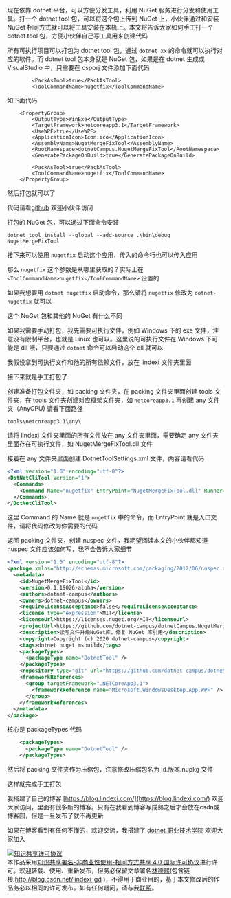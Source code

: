 
现在依靠 dotnet 平台，可以方便分发工具，利用 NuGet 服务进行分发和使用工具。打一个 dotnet tool 包，可以将这个包上传到 NuGet 上，小伙伴通过和安装 NuGet 相同方式就可以将工具安装在本机上。本文将告诉大家如何手工打一个 dotnet tool 包，方便小伙伴自己写工具用来创建代码

<!--more-->


<!-- CreateTime:2020/2/18 17:56:53 -->

<!-- 发布 -->
<!-- 标签: NuGet,dotnet,dotnettool -->

所有可执行项目可以打包为 dotnet tool 包，通过 `dotnet xx` 的命令就可以执行对应的软件。而 dotnet tool 包本身就是 NuGet 包，如果是在 dotnet 生成或 VisualStudio 中，只需要在 csporj 文件添加下面代码

```
        <PackAsTool>true</PackAsTool>
        <ToolCommandName>nugetfix</ToolCommandName>
```

如下面代码

```
    <PropertyGroup>
        <OutputType>WinExe</OutputType>
        <TargetFramework>netcoreapp3.1</TargetFramework>
        <UseWPF>true</UseWPF>
        <ApplicationIcon>Icon.ico</ApplicationIcon>
        <AssemblyName>NugetMergeFixTool</AssemblyName>
        <RootNamespace>dotnetCampus.NugetMergeFixTool</RootNamespace>
        <GeneratePackageOnBuild>true</GeneratePackageOnBuild>

        <PackAsTool>true</PackAsTool>
        <ToolCommandName>nugetfix</ToolCommandName>
    </PropertyGroup>
```

然后打包就可以了

代码请看[github](https://github.com/dotnet-campus/dotnetCampus.NugetMergeFixTool/blob/59916d4985a7ccb89bde81c3e4e8ff9962642cc8/dotnetCampus.NugetMergeFixTool/dotnetCampus.NugetMergeFixTool.csproj) 欢迎小伙伴访问

打包的 NuGet 包，可以通过下面命令安装

```
dotnet tool install --global --add-source .\bin\debug NugetMergeFixTool
```

接下来可以使用 `nugetfix` 启动这个应用，传入的命令行也可以传入应用

那么 `nugetfix` 这个参数是从哪里获取的？实际上在 `<ToolCommandName>nugetfix</ToolCommandName>` 设置的

如果我想要用 `dotnet nugetfix` 启动命令，那么请将 `nugetfix` 修改为 `dotnet-nugetfix` 就可以

这个 NuGet 包和其他的 NuGet 有什么不同

如果我需要手动打包，我先需要可执行文件，例如 Windows 下的 exe 文件，注意没有限制平台，也就是 Linux 也可以。这里说的可执行文件在 Windows 下可能是 dll 哦，只要通过 `dotnet` 命令可以启动这个 dll 就可以

我假设拿到可执行文件和他的所有依赖文件，放在 lindexi 文件夹里面

接下来就是手工打包了

创建准备打包文件夹，如 packing 文件夹，在 packing 文件夹里面创建 tools 文件夹，在 tools 文件夹创建对应框架文件夹，如 `netcoreapp3.1` 再创建 any 文件夹（AnyCPU) 请看下面路径

```
tools\netcoreapp3.1\any\
```

请将 lindexi 文件夹里面的所有文件放在 any 文件夹里面，需要确定 any 文件夹里面存在可执行文件，如 NugetMergeFixTool.dll 文件

接着在 any 文件夹里面创建 DotnetToolSettings.xml 文件，内容请看代码

```xml
<?xml version="1.0" encoding="utf-8"?>
<DotNetCliTool Version="1">
  <Commands>
    <Command Name="nugetfix" EntryPoint="NugetMergeFixTool.dll" Runner="dotnet" />
  </Commands>
</DotNetCliTool>
```

这里 Command 的 Name 就是 `nugetfix` 中的命令，而 EntryPoint 就是入口文件，请将代码修改为你需要的代码

返回 packing 文件夹，创建 nuspec 文件，我期望阅读本文的小伙伴都知道 nuspec 文件应该如何写，我不会告诉大家细节

```xml
<?xml version="1.0" encoding="utf-8"?>
<package xmlns="http://schemas.microsoft.com/packaging/2012/06/nuspec.xsd">
  <metadata>
    <id>NugetMergeFixTool</id>
    <version>0.1.19026-alpha</version>
    <authors>dotnet-campus</authors>
    <owners>dotnet-campus</owners>
    <requireLicenseAcceptance>false</requireLicenseAcceptance>
    <license type="expression">MIT</license>
    <licenseUrl>https://licenses.nuget.org/MIT</licenseUrl>
    <projectUrl>https://github.com/dotnet-campus/dotnetCampus.NugetMergeFixTool</projectUrl>
    <description>读写文件升级NuGet库，修复 NuGet 库引用</description>
    <copyright>Copyright (c) 2020 dotnet-campus</copyright>
    <tags>dotnet nuget msbuild</tags>
    <packageTypes>
      <packageType name="DotnetTool" />
    </packageTypes>
    <repository type="git" url="https://github.com/dotnet-campus/dotnetCampus.NugetMergeFixTool.git" />
    <frameworkReferences>
      <group targetFramework=".NETCoreApp3.1">
        <frameworkReference name="Microsoft.WindowsDesktop.App.WPF" />
      </group>
    </frameworkReferences>
  </metadata>
</package>
```

核心是 packageTypes 代码

```xml
    <packageTypes>
      <packageType name="DotnetTool" />
    </packageTypes>
```

然后将 packing 文件夹作为压缩包，注意修改压缩包名为 id.版本.nupkg 文件

这样就完成手工打包



我搭建了自己的博客 [https://blog.lindexi.com/](https://blog.lindexi.com/) 欢迎大家访问，里面有很多新的博客。只有在我看到博客写成熟之后才会放在csdn或博客园，但是一旦发布了就不再更新

如果在博客看到有任何不懂的，欢迎交流，我搭建了 [dotnet 职业技术学院](https://t.me/dotnet_campus) 欢迎大家加入

<a rel="license" href="http://creativecommons.org/licenses/by-nc-sa/4.0/"><img alt="知识共享许可协议" style="border-width:0" src="https://licensebuttons.net/l/by-nc-sa/4.0/88x31.png" /></a><br />本作品采用<a rel="license" href="http://creativecommons.org/licenses/by-nc-sa/4.0/">知识共享署名-非商业性使用-相同方式共享 4.0 国际许可协议</a>进行许可。欢迎转载、使用、重新发布，但务必保留文章署名[林德熙](http://blog.csdn.net/lindexi_gd)(包含链接:http://blog.csdn.net/lindexi_gd )，不得用于商业目的，基于本文修改后的作品务必以相同的许可发布。如有任何疑问，请与我[联系](mailto:lindexi_gd@163.com)。